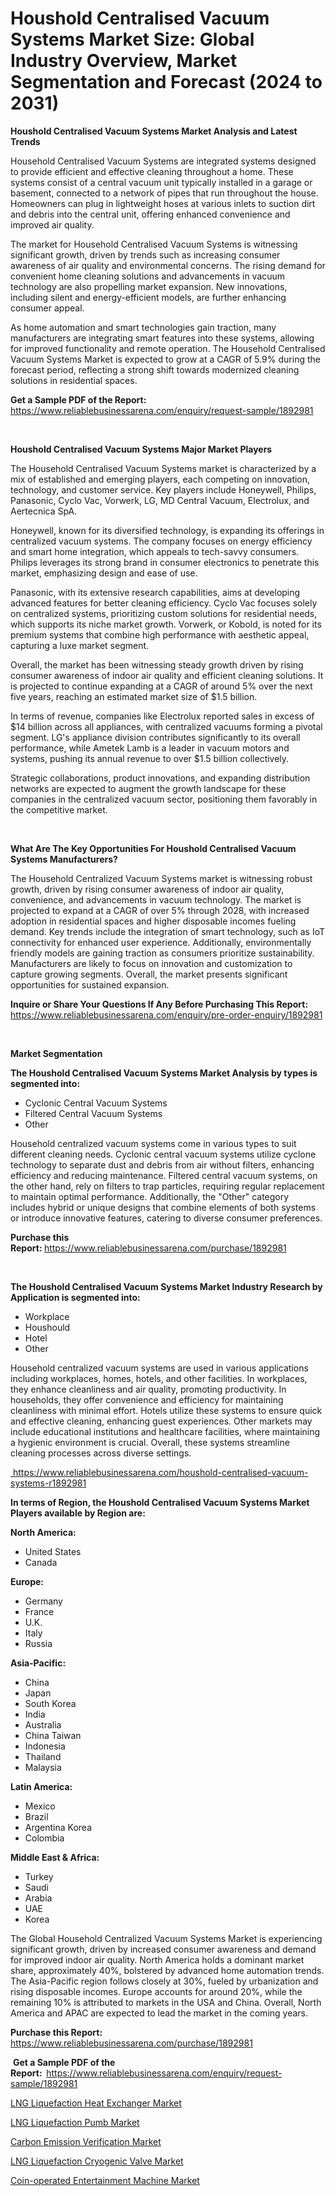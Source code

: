 <p><h1>Houshold Centralised Vacuum Systems Market Size: Global Industry Overview, Market Segmentation and Forecast (2024 to 2031)</h1></p><p><strong>Houshold Centralised Vacuum Systems Market Analysis and Latest Trends</strong></p>
<p><p>Household Centralised Vacuum Systems are integrated systems designed to provide efficient and effective cleaning throughout a home. These systems consist of a central vacuum unit typically installed in a garage or basement, connected to a network of pipes that run throughout the house. Homeowners can plug in lightweight hoses at various inlets to suction dirt and debris into the central unit, offering enhanced convenience and improved air quality.</p><p>The market for Household Centralised Vacuum Systems is witnessing significant growth, driven by trends such as increasing consumer awareness of air quality and environmental concerns. The rising demand for convenient home cleaning solutions and advancements in vacuum technology are also propelling market expansion. New innovations, including silent and energy-efficient models, are further enhancing consumer appeal. </p><p>As home automation and smart technologies gain traction, many manufacturers are integrating smart features into these systems, allowing for improved functionality and remote operation. The Household Centralised Vacuum Systems Market is expected to grow at a CAGR of 5.9% during the forecast period, reflecting a strong shift towards modernized cleaning solutions in residential spaces.</p></p>
<p><strong>Get a Sample PDF of the Report:&nbsp;</strong> <a href="https://www.reliablebusinessarena.com/enquiry/request-sample/1892981?utm_campaign=1730&utm_medium=2&utm_source=Github&utm_content=ia&utm_term=24102024&utm_id=houshold-centralised-vacuum-systems">https://www.reliablebusinessarena.com/enquiry/request-sample/1892981</a></p>
<p>&nbsp;</p>
<p><strong>Houshold Centralised Vacuum Systems Major Market Players</strong></p>
<p><p>The Household Centralised Vacuum Systems market is characterized by a mix of established and emerging players, each competing on innovation, technology, and customer service. Key players include Honeywell, Philips, Panasonic, Cyclo Vac, Vorwerk, LG, MD Central Vacuum, Electrolux, and Aertecnica SpA.</p><p>Honeywell, known for its diversified technology, is expanding its offerings in centralized vacuum systems. The company focuses on energy efficiency and smart home integration, which appeals to tech-savvy consumers. Philips leverages its strong brand in consumer electronics to penetrate this market, emphasizing design and ease of use.</p><p>Panasonic, with its extensive research capabilities, aims at developing advanced features for better cleaning efficiency. Cyclo Vac focuses solely on centralized systems, prioritizing custom solutions for residential needs, which supports its niche market growth. Vorwerk, or Kobold, is noted for its premium systems that combine high performance with aesthetic appeal, capturing a luxe market segment.</p><p>Overall, the market has been witnessing steady growth driven by rising consumer awareness of indoor air quality and efficient cleaning solutions. It is projected to continue expanding at a CAGR of around 5% over the next five years, reaching an estimated market size of $1.5 billion.</p><p>In terms of revenue, companies like Electrolux reported sales in excess of $14 billion across all appliances, with centralized vacuums forming a pivotal segment. LG's appliance division contributes significantly to its overall performance, while Ametek Lamb is a leader in vacuum motors and systems, pushing its annual revenue to over $1.5 billion collectively.</p><p>Strategic collaborations, product innovations, and expanding distribution networks are expected to augment the growth landscape for these companies in the centralized vacuum sector, positioning them favorably in the competitive market.</p></p>
<p>&nbsp;</p>
<p><strong>What Are The Key Opportunities For Houshold Centralised Vacuum Systems Manufacturers?</strong></p>
<p><p>The Household Centralized Vacuum Systems market is witnessing robust growth, driven by rising consumer awareness of indoor air quality, convenience, and advancements in vacuum technology. The market is projected to expand at a CAGR of over 5% through 2028, with increased adoption in residential spaces and higher disposable incomes fueling demand. Key trends include the integration of smart technology, such as IoT connectivity for enhanced user experience. Additionally, environmentally friendly models are gaining traction as consumers prioritize sustainability. Manufacturers are likely to focus on innovation and customization to capture growing segments. Overall, the market presents significant opportunities for sustained expansion.</p></p>
<p><strong>Inquire or Share Your Questions If Any Before Purchasing This Report:</strong> <a href="https://www.reliablebusinessarena.com/enquiry/pre-order-enquiry/1892981?utm_campaign=1730&utm_medium=2&utm_source=Github&utm_content=ia&utm_term=24102024&utm_id=houshold-centralised-vacuum-systems">https://www.reliablebusinessarena.com/enquiry/pre-order-enquiry/1892981</a></p>
<p>&nbsp;</p>
<p><strong>Market Segmentation</strong></p>
<p><strong>The Houshold Centralised Vacuum Systems Market Analysis by types is segmented into:</strong></p>
<p><ul><li>Cyclonic Central Vacuum Systems</li><li>Filtered Central Vacuum Systems</li><li>Other</li></ul></p>
<p><p>Household centralized vacuum systems come in various types to suit different cleaning needs. Cyclonic central vacuum systems utilize cyclone technology to separate dust and debris from air without filters, enhancing efficiency and reducing maintenance. Filtered central vacuum systems, on the other hand, rely on filters to trap particles, requiring regular replacement to maintain optimal performance. Additionally, the "Other" category includes hybrid or unique designs that combine elements of both systems or introduce innovative features, catering to diverse consumer preferences.</p></p>
<p><strong>Purchase this Report:&nbsp;</strong><a href="https://www.reliablebusinessarena.com/purchase/1892981?utm_campaign=1730&utm_medium=2&utm_source=Github&utm_content=ia&utm_term=24102024&utm_id=houshold-centralised-vacuum-systems">https://www.reliablebusinessarena.com/purchase/1892981</a></p>
<p>&nbsp;</p>
<p><strong>The Houshold Centralised Vacuum Systems Market Industry Research by Application is segmented into:</strong></p>
<p><ul><li>Workplace</li><li>Houshould</li><li>Hotel</li><li>Other</li></ul></p>
<p><p>Household centralized vacuum systems are used in various applications including workplaces, homes, hotels, and other facilities. In workplaces, they enhance cleanliness and air quality, promoting productivity. In households, they offer convenience and efficiency for maintaining cleanliness with minimal effort. Hotels utilize these systems to ensure quick and effective cleaning, enhancing guest experiences. Other markets may include educational institutions and healthcare facilities, where maintaining a hygienic environment is crucial. Overall, these systems streamline cleaning processes across diverse settings.</p></p>
<p><a href="https://www.reliablebusinessarena.com/houshold-centralised-vacuum-systems-r1892981?utm_campaign=1730&utm_medium=2&utm_source=Github&utm_content=ia&utm_term=24102024&utm_id=houshold-centralised-vacuum-systems">&nbsp;https://www.reliablebusinessarena.com/houshold-centralised-vacuum-systems-r1892981</a></p>
<p><strong>In terms of Region, the Houshold Centralised Vacuum Systems Market Players available by Region are:</strong></p>
<p>
    <p> <strong> North America: </strong>
        <ul>
            <li>United States</li>
            <li>Canada</li>
        </ul>
        </p> 
    <p> <strong> Europe: </strong>
        <ul>
            <li>Germany</li>
            <li>France</li>
            <li>U.K.</li>
            <li>Italy</li>
            <li>Russia</li>
        </ul>
        </p> 
    <p> <strong> Asia-Pacific: </strong>
        <ul>
            <li>China</li>
            <li>Japan</li>
            <li>South Korea</li>
            <li>India</li>
            <li>Australia</li>
            <li>China Taiwan</li>
            <li>Indonesia</li>
            <li>Thailand</li>
            <li>Malaysia</li>
        </ul>
        </p> 
    <p> <strong> Latin America: </strong>
        <ul>
            <li>Mexico</li>
            <li>Brazil</li>
            <li>Argentina Korea</li>
            <li>Colombia</li>
        </ul>
        </p> 
    <p> <strong> Middle East & Africa: </strong>
        <ul>
            <li>Turkey</li>
            <li>Saudi</li>
            <li>Arabia</li>
            <li>UAE</li>
            <li>Korea</li>
        </ul>
    </p>
    </p>
<p><p>The Global Household Centralized Vacuum Systems Market is experiencing significant growth, driven by increased consumer awareness and demand for improved indoor air quality. North America holds a dominant market share, approximately 40%, bolstered by advanced home automation trends. The Asia-Pacific region follows closely at 30%, fueled by urbanization and rising disposable incomes. Europe accounts for around 20%, while the remaining 10% is attributed to markets in the USA and China. Overall, North America and APAC are expected to lead the market in the coming years.</p></p>
<p><strong>Purchase this Report: </strong><a href="https://www.reliablebusinessarena.com/purchase/1892981?utm_campaign=1730&utm_medium=2&utm_source=Github&utm_content=ia&utm_term=24102024&utm_id=houshold-centralised-vacuum-systems">https://www.reliablebusinessarena.com/purchase/1892981</a></p>
<p>&nbsp;<strong>Get a Sample PDF of the Report:&nbsp;&nbsp;</strong><a href="https://www.reliablebusinessarena.com/enquiry/request-sample/1892981?utm_campaign=1730&utm_medium=2&utm_source=Github&utm_content=ia&utm_term=24102024&utm_id=houshold-centralised-vacuum-systems">https://www.reliablebusinessarena.com/enquiry/request-sample/1892981</a></p>
<p><strong></strong></p>
<p><p><a href="https://www.linkedin.com/pulse/lng-liquefaction-heat-exchanger-market-industry-landscape-growth-jxgve?utm_campaign=1730&utm_medium=2&utm_source=Github&utm_content=ia&utm_term=24102024&utm_id=houshold-centralised-vacuum-systems">LNG Liquefaction Heat Exchanger Market</a></p><p><a href="https://www.linkedin.com/pulse/global-lng-liquefaction-pumb-market-trends-analysis-future-growth-lhgif?utm_campaign=1730&utm_medium=2&utm_source=Github&utm_content=ia&utm_term=24102024&utm_id=houshold-centralised-vacuum-systems">LNG Liquefaction Pumb Market</a></p><p><a href="https://www.linkedin.com/pulse/carbon-emission-verification-market-overview-forecast-egr2f?utm_campaign=1730&utm_medium=2&utm_source=Github&utm_content=ia&utm_term=24102024&utm_id=houshold-centralised-vacuum-systems">Carbon Emission Verification Market</a></p><p><a href="https://www.linkedin.com/pulse/lng-liquefaction-cryogenic-valve-industry-resonance-106-amplification-ju7lf?utm_campaign=1730&utm_medium=2&utm_source=Github&utm_content=ia&utm_term=24102024&utm_id=houshold-centralised-vacuum-systems">LNG Liquefaction Cryogenic Valve Market</a></p><p><a href="https://github.com/gailasejs/Market-Research-Report-List-1/blob/main/coin-operated-entertainment-machine-market.md?utm_campaign=1730&utm_medium=2&utm_source=Github&utm_content=ia&utm_term=24102024&utm_id=houshold-centralised-vacuum-systems">Coin-operated Entertainment Machine Market</a></p></p>